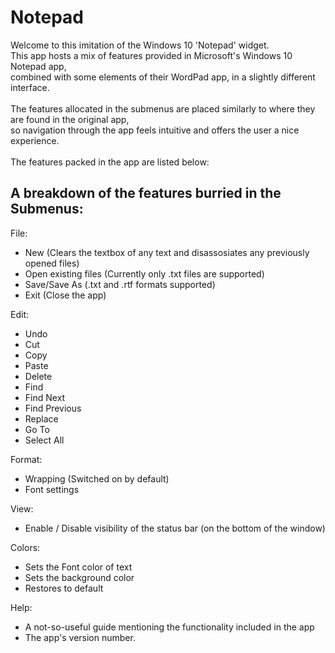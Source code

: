 # Notepad

Welcome to this imitation of the Windows 10 'Notepad' widget.<br>
This app hosts a mix of features provided in Microsoft's Windows 10 Notepad app,<br>
combined with some elements of their WordPad app, in a slightly different interface.<br><br>
The features allocated in the submenus are placed similarly to where they are found in the original app,<br>
so navigation through the app feels intuitive and offers the user a nice experience.<br><br>
The features packed in the app are listed below:

## A breakdown of the features burried in the Submenus:

File:
  + New (Clears the textbox of any text and disassosiates any previously opened files)
  + Open existing files (Currently only .txt files are supported)
  + Save/Save As (.txt and .rtf formats supported)
  + Exit (Close the app)

Edit:
  + Undo
  + Cut
  + Copy
  + Paste
  + Delete
  + Find
  + Find Next
  + Find Previous
  + Replace
  + Go To
  + Select All

Format:
  + Wrapping (Switched on by default)
  + Font settings

View:
  + Enable / Disable visibility of the status bar (on the bottom of the window)

Colors:
  + Sets the Font color of text
  + Sets the background color
  + Restores to default

Help:
  + A not-so-useful guide mentioning the functionality included in the app
  + The app's version number.
